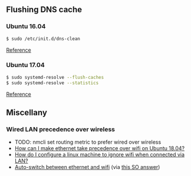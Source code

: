 ## Flushing DNS cache
###  Ubuntu 16.04
```bash
$ sudo /etc/init.d/dns-clean
```
[Reference](http://www.makeuseof.com/tag/flush-dns-cache-ubuntu/)

### Ubuntu 17.04
```bash
$ sudo systemd-resolve --flush-caches
$ sudo systemd-resolve --statistics
```
[Reference](https://askubuntu.com/a/909173)


## Miscellany

### Wired LAN precedence over wireless

- TODO: nmcli set routing metric to prefer wired over wireless
- [How can I make ethernet take precedence over wifi on Ubuntu 18.04?](https://unix.stackexchange.com/questions/494864/how-can-i-make-ethernet-take-precedence-over-wifi-on-ubuntu-18-04)
- [How do I configure a linux machine to ignore wifi when connected via LAN?
](https://superuser.com/questions/630981/how-do-i-configure-a-linux-machine-to-ignore-wifi-when-connected-via-lan)
- [Auto-switch between ethernet and wifi](https://matoski.com/article/wifi-ethernet-autoswitch/) (via [this SO answer](https://unix.stackexchange.com/a/509072/117411))
